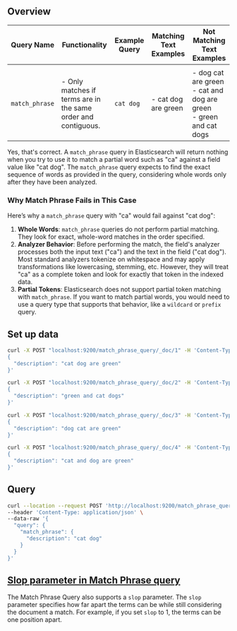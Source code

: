 ## Overview

| Query Name     | Functionality                                                                                                                                                            | Example Query   | Matching Text Examples                      | Not Matching Text Examples                                  |
|----------------|--------------------------------------------------------------------------------------------------------------------------------------------------------------------------|-----------------|---------------------------------------------|-------------------------------------------------------------|
                            |
| `match_phrase` | - Only matches if terms are in the same order and contiguous.                                                                                                             | `cat dog`       | - cat dog are green | - dog cat are green<br>- cat and dog are green<br>- green and cat dogs                |

Yes, that's correct. A `match_phrase` query in Elasticsearch will return nothing when you try to use it to match a partial word such as "ca" against a field value like "cat dog". The `match_phrase` query expects to find the exact sequence of words as provided in the query, considering whole words only after they have been analyzed.

### Why Match Phrase Fails in This Case
Here’s why a `match_phrase` query with "ca" would fail against "cat dog":

1. **Whole Words**: `match_phrase` queries do not perform partial matching. They look for exact, whole-word matches in the order specified.
2. **Analyzer Behavior**: Before performing the match, the field's analyzer processes both the input text ("ca") and the text in the field ("cat dog"). Most standard analyzers tokenize on whitespace and may apply transformations like lowercasing, stemming, etc. However, they will treat "ca" as a complete token and look for exactly that token in the indexed data.
3. **Partial Tokens**: Elasticsearch does not support partial token matching with `match_phrase`. If you want to match partial words, you would need to use a query type that supports that behavior, like a `wildcard` or `prefix` query.


## Set up data

```bash
curl -X POST "localhost:9200/match_phrase_query/_doc/1" -H 'Content-Type: application/json' -d'
{
  "description": "cat dog are green"
}'

curl -X POST "localhost:9200/match_phrase_query/_doc/2" -H 'Content-Type: application/json' -d'
{
  "description": "green and cat dogs"
}'

curl -X POST "localhost:9200/match_phrase_query/_doc/3" -H 'Content-Type: application/json' -d'
{
  "description": "dog cat are green"
}'

curl -X POST "localhost:9200/match_phrase_query/_doc/4" -H 'Content-Type: application/json' -d'
{
  "description": "cat and dog are green"
}'
```

## Query

```bash
curl --location --request POST 'http://localhost:9200/match_phrase_query/_search' \
--header 'Content-Type: application/json' \
--data-raw '{
  "query": {
    "match_phrase": {
      "description": "cat dog"
    }
  }
}'
```

## [Slop parameter in Match Phrase query](https://opster.com/guides/elasticsearch/search-apis/elasticsearch-match-phrase-query/)

The Match Phrase Query also supports a `slop` parameter. The `slop` parameter specifies how far apart the terms can be while still considering the document a match. For example, if you set `slop` to 1, the terms can be one position apart.
